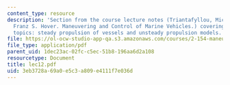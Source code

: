 ```yaml
---
content_type: resource
description: 'Section from the course lecture notes (Triantafyllou, Michael S., and
  Franz S. Hover. Maneuvering and Control of Marine Vehicles.) covering the following
  topics: steady propulsion of vessels and unsteady propulsion models.'
file: https://ol-ocw-studio-app-qa.s3.amazonaws.com/courses/2-154-maneuvering-and-control-of-surface-and-underwater-vehicles-13-49-fall-2004/3eb3728a69a0e5c3a809e4111f7e036d_lec12.pdf
file_type: application/pdf
parent_uid: 1dec23ac-02fc-c5ec-51b8-196aa6d2a108
resourcetype: Document
title: lec12.pdf
uid: 3eb3728a-69a0-e5c3-a809-e4111f7e036d
---
```

